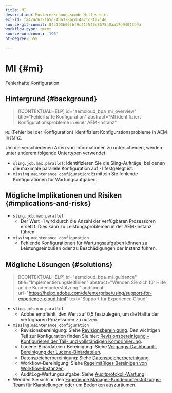 ```yaml
---
title: MI
description: Mustererkennungscode Hilfeseite.
exl-id: fa47ac63-1b5d-43b3-8acd-4a71c3fa714e
source-git-commit: 84c193b66fbf9c41f546e8575a0aa17e94043b9a
workflow-type: tm+mt
source-wordcount: '196'
ht-degree: 55%

---
```


# MI {#mi}

Fehlerhafte Konfiguration

## Hintergrund {#background}

>[!CONTEXTUALHELP]
>id="aemcloud_bpa_mi_overview"
>title="Fehlerhafte Konfiguration"
>abstract="MI identifiziert Konfigurationsprobleme in einer AEM-Instanz"

`MI` (Fehler bei der Konfiguration) Identifiziert Konfigurationsprobleme in AEM Instanz.

Um die verschiedenen Arten von Informationen zu unterscheiden, werden unter anderem folgende Untertypen verwendet:

* `sling.job.max.parallel`: Identifizieren Sie die Sling-Aufträge, bei denen die maximale parallele Konfiguration auf -1 festgelegt ist.
* `missing.maintenance.configuration`: Ermitteln Sie fehlende Konfigurationen für Wartungsaufgaben.

## Mögliche Implikationen und Risiken {#implications-and-risks}

* `sling.job.max.parallel`
   * Der Wert -1 wird durch die Anzahl der verfügbaren Prozessoren ersetzt. Dies kann zu Leistungsproblemen in der AEM-Instanz führen.
* `missing.maintenance.configuration`
   * Fehlende Konfigurationen für Wartungsaufgaben können zu Leistungseinbußen oder zu Beschädigungen der Instanz führen.

## Mögliche Lösungen {#solutions}

>[!CONTEXTUALHELP]
>id="aemcloud_bpa_mi_guidance"
>title="Implementierungsleitlinien"
>abstract="Wenden Sie sich für Hilfe an die Kundenunterstützung."
>additional-url="https://helpx.adobe.com/de/enterprise/using/support-for-experience-cloud.html" text="Support für Experience Cloud"

* `sling.job.max.parallel`
   * Adobe empfiehlt, den Wert auf 0,5 festzulegen, um die Hälfte der verfügbaren Prozessoren zu nutzen.
* `missing.maintenance.configuration`
   * Revisionsbereinigung: Siehe [Revisionsbereinigung](https://experienceleague.adobe.com/en/docs/experience-manager-65/content/implementing/deploying/deploying/revision-cleanup). Den wichtigen Teil zur Konfiguration finden Sie hier: [Revisionsbereinigung – Konfigurieren der Tail- und vollständigen Komprimierung](https://experienceleague.adobe.com/en/docs/experience-manager-65/content/implementing/deploying/deploying/revision-cleanup).
   * Lucene-Binärdateien-Bereinigung: Siehe [Vorgangs-Dashboard - Bereinigung der Lucene-Binärdateien](https://experienceleague.adobe.com/en/docs/experience-manager-65/content/sites/administering/operations/operations-dashboard#lucene-binaries-cleanup).
   * Datenspeicherbereinigung: Siehe [Datenspeicherbereinigung](https://experienceleague.adobe.com/en/docs/experience-manager-65/content/sites/administering/operations/data-store-garbage-collection).
   * Workflow-Bereinigung: Siehe [Regelmäßiges Bereinigen von Workflow-Instanzen](https://experienceleague.adobe.com/en/docs/experience-manager-65/content/sites/administering/operations/workflows-administering#regular-purging-of-workflow-instances).
   * AuditLog-Wartungsaufgabe: Siehe [Auditprotokoll-Wartung](https://experienceleague.adobe.com/en/docs/experience-manager-65/content/sites/administering/operations/operations-audit-log).
* Wenden Sie sich an den [Experience Manager-Kundenunterstützungs-Team](https://helpx.adobe.com/de/enterprise/using/support-for-experience-cloud.html) für Klarstellungen oder um Bedenken auszuräumen.
